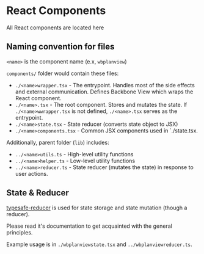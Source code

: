 # React Components

All React components are located here

## Naming convention for files

`<name>` is the component name (e.x, `wbplanview`)

`components/` folder would contain these files:

- `./<name>wrapper.tsx` - The entrypoint. Handles most of the side effects and
  external communication. Defines Backbone View which wraps the React component.
- `./<name>.tsx` - The root component. Stores and mutates the state. If
  `./<name>wwrapper.tsx` is not defined, `./<name>.tsx` serves as the
  entrypoint.
- `./<name>state.tsx` - State reducer (converts state object to JSX)
- `./<name>components.tsx` - Common JSX components used in `./<name>state.tsx.

Additionally, parent folder (`lib`) includes:

- `../<name>utils.ts` - High-level utility functions
- `../<name>helper.ts` - Low-level utility functions
- `../<name>reducer.ts` - State reducer (mutates the state) in response to user
  actions.

## State & Reducer

[typesafe-reducer](https://github.com/maxxxxxdlp/typesafe-reducer) is used for
state storage and state mutation (though a reducer).

Please read it's documentation to get acquainted with the general principles.

Example usage is in `./wbplanviewstate.tsx` and `../wbplanviewreducer.ts`.
